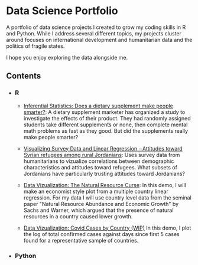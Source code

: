 # Data Science Portfolio
A portfolio of data science projects I created to grow my coding skills in R and Python. While I address several different topics, my projects cluster around  focuses on international development and humanitarian data and the politics of fragile states.

I hope you enjoy exploring the data alongside me.

## Contents

- ### R

     - [Inferential Statistics: Does a dietary supplement make people smarter?](https://rpubs.com/tliptrot/581110): A dietary supplement marketer has organized a study to investigate the effects of their product. They had randomly assigned students take different supplements or none, then complete mental math problems as fast as they good. But did the supplements really make people smarter?

     - [Visualizing Survey Data and Linear Regression - Attitudes toward Syrian refugees among rural Jordanians](https://rpubs.com/tliptrot/567264): Uses survey data from humanitarians to vizualize correlations between demographic characteristics and attitudes toward refugees. What subsets of Jordanians have particularly trusting attitudes toward Jordanians?

     - [Data Vizualization: The Natural Resource Curse](https://rpubs.com/tliptrot/593873): In this demo, I will make an economist style plot from a multiple country linear regression. For my data I will use country level data from the seminal paper "Natural Resource Abundance and Economic Growth" by Sachs and Warner, which argued that the presence of natural resources in a country caused lower growth.

     - [Data Vizualization: Covid Cases by Country (WIP)]() In this demo, I plot the log of total confirmed cases against days since first 5 cases found for a representative sample of countries.

- ### Python

